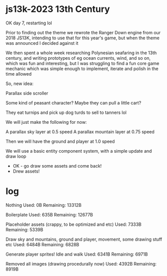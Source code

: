 # js13k-2023 13th Century

OK day 7, restarting lol

Prior to finding out the theme we rewrote the Ranger Down engine from our 2018 
JS13K, intending to use that for this year's game, but when the theme was 
announced I decided against it

We then spent a whole week researching Polynesian seafaring in the 13th century, 
and writing prototypes of eg ocean currents, wind, and so on, which was fun and 
interesting, but I was struggling to find a fun core game mechanic which was 
simple enough to implement, iterate and polish in the time allowed

So, new idea:

Parallax side scroller

Some kind of peasant character? Maybe they can pull a little cart?

They eat turnips and pick up dog turds to sell to tanners lol

We will just make the following for now:

A parallax sky layer at 0.5 speed
A parallax mountain layer at 0.75 speed

Then we will have the ground and player at 1.0 speed

We will use a basic entity component system, with a simple update and draw 
loop

- OK - go draw some assets and come back!
- Drew assets!

# log

Nothing
Used: 0B
Remaining: 13312B

Boilerplate
Used: 635B
Remaining: 12677B

Placeholder assets (crappy, to be optimized and etc)
Used: 7333B
Remaining: 5339B

Draw sky and mountains, ground and player, movement, some drawing stuff etc
Used: 6484B
Remaining: 6828B

Generate player sprites! Idle and walk
Used: 6341B
Remaining: 6971B

Removed all images (drawing procedurally now)
Used: 4392B
Remaining: 8919B
